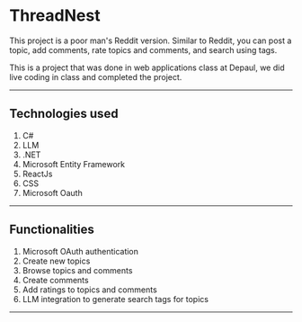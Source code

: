 # ThreadNest

This project is a poor man's Reddit version. Similar to Reddit, you can post a topic, add comments, rate topics and comments, and search using tags. 

This is a project that was done in web applications class at Depaul, we did live coding in class and completed the project.

----


## Technologies used
1. C#
2. LLM 
3. .NET
4. Microsoft Entity Framework
5. ReactJs
6. CSS
7. Microsoft Oauth

---


## Functionalities

1. Microsoft OAuth authentication
2. Create new topics
3. Browse topics and comments
4. Create comments
5. Add ratings to topics and comments
6. LLM integration to generate search tags for topics

---
